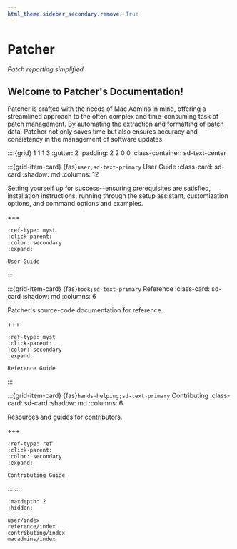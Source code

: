 ```yaml
---
html_theme.sidebar_secondary.remove: True
---
```


# Patcher

*Patch reporting simplified*

## Welcome to Patcher's Documentation!

Patcher is crafted with the needs of Mac Admins in mind, offering a streamlined approach to the often complex and time-consuming task of patch management. By automating the extraction and formatting of patch data, Patcher not only saves time but also ensures accuracy and consistency in the management of software updates.

::::{grid} 1 1 1 3
:gutter: 2
:padding: 2 2 0 0
:class-container: sd-text-center

:::{grid-item-card} {fas}`user;sd-text-primary` User Guide
:class-card: sd-card
:shadow: md
:columns: 12

Setting yourself up for success--ensuring prerequisites are satisfied, installation instructions, running through the setup assistant, customization options, and command options and examples.

+++

```{button-ref} user/index
:ref-type: myst
:click-parent:
:color: secondary
:expand:

User Guide
```

:::

:::{grid-item-card} {fas}`book;sd-text-primary` Reference
:class-card: sd-card
:shadow: md
:columns: 6

Patcher's source-code documentation for reference.

+++

```{button-ref} reference/index
:ref-type: myst
:click-parent:
:color: secondary
:expand:

Reference Guide
```

:::

:::{grid-item-card} {fas}`hands-helping;sd-text-primary` Contributing
:class-card: sd-card
:shadow: md
:columns: 6

Resources and guides for contributors.

+++

```{button-ref} contributing_index
:ref-type: ref
:click-parent:
:color: secondary
:expand:

Contributing Guide
```

:::
::::

```{toctree}
:maxdepth: 2
:hidden:

user/index
reference/index
contributing/index
macadmins/index
```
